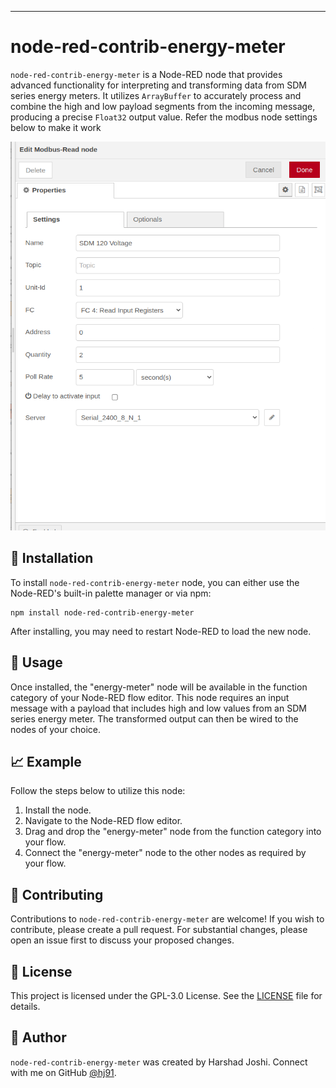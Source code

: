 ---

# node-red-contrib-energy-meter

`node-red-contrib-energy-meter` is a Node-RED node that provides advanced functionality for interpreting and transforming data from SDM series energy meters. It utilizes `ArrayBuffer` to accurately process and combine the high and low payload segments from the incoming message, producing a precise `Float32` output value. Refer the modbus node settings below to make it work

![node-red-contrib-modbus settings](./images/energy-meter-modbus-read-settings.png)



## 🚀 Installation

To install `node-red-contrib-energy-meter` node, you can either use the Node-RED's built-in palette manager or via npm:

```
npm install node-red-contrib-energy-meter
```

After installing, you may need to restart Node-RED to load the new node.

## 📖 Usage

Once installed, the "energy-meter" node will be available in the function category of your Node-RED flow editor. This node requires an input message with a payload that includes high and low values from an SDM series energy meter. The transformed output can then be wired to the nodes of your choice.

## 📈 Example

Follow the steps below to utilize this node:

1. Install the node.
2. Navigate to the Node-RED flow editor.
3. Drag and drop the "energy-meter" node from the function category into your flow.
4. Connect the "energy-meter" node to the other nodes as required by your flow.

## 👏 Contributing

Contributions to `node-red-contrib-energy-meter` are welcome! If you wish to contribute, please create a pull request. For substantial changes, please open an issue first to discuss your proposed changes.

## 📃 License

This project is licensed under the GPL-3.0 License. See the [LICENSE](LICENSE) file for details.

## 👤 Author

`node-red-contrib-energy-meter` was created by Harshad Joshi. Connect with me on GitHub [@hj91](https://github.com/hj91).


